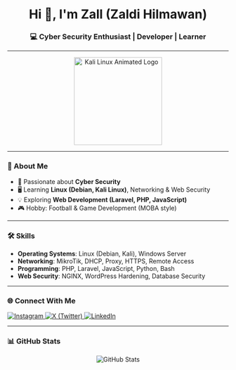 <!-- Profil README by Zall -->

<h1 align="center">Hi 👋, I'm Zall (Zaldi Hilmawan)</h1>
<h3 align="center">💻 Cyber Security Enthusiast | Developer | Learner</h3>

---

<p align="center">
  <!-- Logo animasi muncul dari bawah -->
  <img src="https://i.ibb.co/2SwRbWn/kali-dragon-animate.gif" 
       alt="Kali Linux Animated Logo" width="200"/>
</p>

---

### 🚀 About Me
- 🔐 Passionate about **Cyber Security**
- 🖥️ Learning **Linux (Debian, Kali Linux)**, Networking & Web Security
- 💡 Exploring **Web Development (Laravel, PHP, JavaScript)**  
- 🎮 Hobby: Football & Game Development (MOBA style)

---

### 🛠️ Skills
- **Operating Systems**: Linux (Debian, Kali), Windows Server  
- **Networking**: MikroTik, DHCP, Proxy, HTTPS, Remote Access  
- **Programming**: PHP, Laravel, JavaScript, Python, Bash  
- **Web Security**: NGINX, WordPress Hardening, Database Security  

---

### 🌐 Connect With Me
<p align="left">
  <a href="https://instagram.com/yourusername" target="_blank">
    <img src="https://img.shields.io/badge/Instagram-E4405F?logo=instagram&logoColor=white" alt="Instagram"/>
  </a>
  <a href="https://x.com/yourusername" target="_blank">
    <img src="https://img.shields.io/badge/X-black?logo=x&logoColor=white" alt="X (Twitter)"/>
  </a>
  <a href="https://linkedin.com/in/yourusername" target="_blank">
    <img src="https://img.shields.io/badge/LinkedIn-0A66C2?logo=linkedin&logoColor=white" alt="LinkedIn"/>
  </a>
</p>

---

### 📊 GitHub Stats
<p align="center">
  <img src="https://github-readme-stats.vercel.app/api?username=your-github-username&show_icons=true&theme=radical" alt="GitHub Stats"/>
</p>
